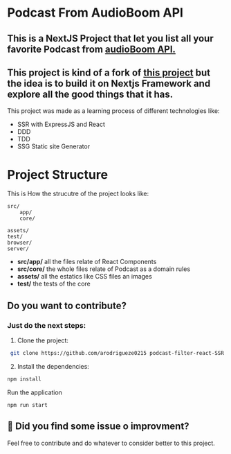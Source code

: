 # Podcast From AudioBoom API
## This is a NextJS Project that let you list all your favorite Podcast from [audioBoom API.](https://github.com/audioBoom/api)
## This project is kind of a fork of [this project](https://github.com/arodrigueze0215/podcast-filter-react-SSR) but the idea is to build it on Nextjs Framework and explore all the good things that it has.

This project was made as a learning process of different technologies like:
- SSR with ExpressJS and React
- DDD
- TDD
- SSG Static site Generator

# Project Structure
This is How the strucutre of the project looks like:
```
src/
    app/
    core/

assets/    
test/
browser/
server/
```
- **src/app/** all the files relate of React Components
- **src/core/** the whole files relate of Podcast as a domain rules
- **assets/** all the estatics like CSS files an images
- **test/** the tests of the core

## Do you want to contribute?

 ### Just do the next steps:

1. Clone the project:
```sh
 git clone https://github.com/arodrigueze0215 podcast-filter-react-SSR.git
 ```
 2. Install the dependencies:
 ```sh 
 npm install
 ```
 Run the application
```
npm run start
```
## 🐞 Did you find some issue o improvment?
Feel free to contribute and do whatever to consider better to this project.
